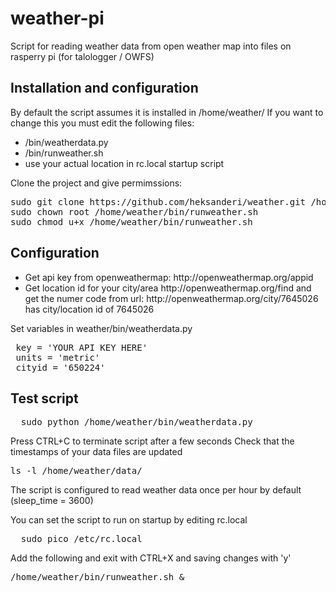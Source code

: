 # weather-pi
Script for reading weather data  from open weather map into files on rasperry pi (for talologger / OWFS)

<h2>Installation and configuration</h2>

By default the script assumes it is installed in /home/weather/ 
If you want to change this you must edit the following files:
<ul>
  <li>/bin/weatherdata.py</li>
  <li>/bin/runweather.sh</li>
  <li>use your actual location in rc.local startup script</li>
  </ul>

Clone the project and give permimssions:
<pre>
sudo git clone https://github.com/heksanderi/weather.git /home/weather
sudo chown root /home/weather/bin/runweather.sh
sudo chmod u+x /home/weather/bin/runweather.sh
</pre>
<h2>Configuration</h2>
<ul>
  <li>Get api key from openweathermap: http://openweathermap.org/appid
  <li>Get location id for your city/area http://openweathermap.org/find and get the numer code from url: http://openweathermap.org/city/7645026 has city/location id of 7645026
  </ul>


Set variables in weather/bin/weatherdata.py
<pre>
 key = 'YOUR API KEY HERE'
 units = 'metric'
 cityid = '650224'
</pre>

<h2>Test script</h2>
<pre>
  sudo python /home/weather/bin/weatherdata.py
</pre>
Press CTRL+C to terminate script after a few seconds
Check that the timestamps of your data files are updated
<pre>
ls -l /home/weather/data/
</pre>

The script is configured to read weather data once per hour by default (sleep_time = 3600)

You can set the script to run on startup by editing rc.local
<pre>
  sudo pico /etc/rc.local
</pre>

Add the following and exit with CTRL+X and saving changes with 'y'
<pre>
/home/weather/bin/runweather.sh &
</pre>
